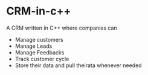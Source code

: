 # CRM-in-c++

A CRM written in C++ where companies can

- Manage customers
- Manage Leads
- Manage Feedbacks
- Track customer cycle
- Store their data and pull theirata whenever needed
